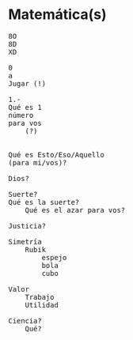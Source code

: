 Matemática(s)
=============

<pre>
8O  
8D  
XD  

0   
a
Jugar (!)

1.-  
Qué es 1  
número  
para vos  
    (?)


Qué es Esto/Eso/Aquello  
(para mi/vos)?

Dios?  

Suerte?  
Qué es la suerte?  
    Qué es el azar para vos?  

Justicia?  

Simetría  
    Rubik  
        espejo  
        bola  
        cubo  

Valor  
    Trabajo  
    Utilidad  

Ciencia?  
    Qué?  
</pre>
